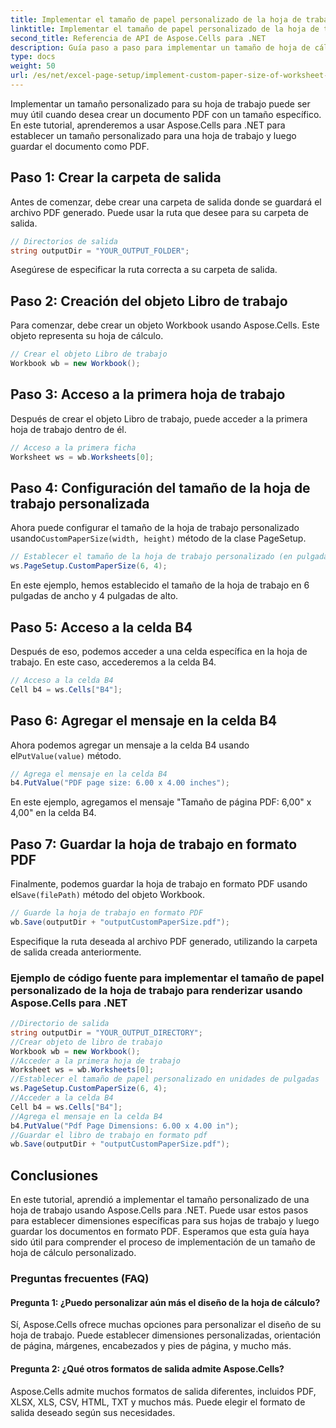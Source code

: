 ```yaml
---
title: Implementar el tamaño de papel personalizado de la hoja de trabajo para la representación
linktitle: Implementar el tamaño de papel personalizado de la hoja de trabajo para la representación
second_title: Referencia de API de Aspose.Cells para .NET
description: Guía paso a paso para implementar un tamaño de hoja de cálculo personalizado con Aspose.Cells para .NET. Establezca las dimensiones, agregue un mensaje y guárdelo como PDF.
type: docs
weight: 50
url: /es/net/excel-page-setup/implement-custom-paper-size-of-worksheet-for-rendering/
---
```

Implementar un tamaño personalizado para su hoja de trabajo puede ser muy útil cuando desea crear un documento PDF con un tamaño específico. En este tutorial, aprenderemos a usar Aspose.Cells para .NET para establecer un tamaño personalizado para una hoja de trabajo y luego guardar el documento como PDF.

## Paso 1: Crear la carpeta de salida

Antes de comenzar, debe crear una carpeta de salida donde se guardará el archivo PDF generado. Puede usar la ruta que desee para su carpeta de salida.

```csharp
// Directorios de salida
string outputDir = "YOUR_OUTPUT_FOLDER";
```

Asegúrese de especificar la ruta correcta a su carpeta de salida.

## Paso 2: Creación del objeto Libro de trabajo

Para comenzar, debe crear un objeto Workbook usando Aspose.Cells. Este objeto representa su hoja de cálculo.

```csharp
// Crear el objeto Libro de trabajo
Workbook wb = new Workbook();
```

## Paso 3: Acceso a la primera hoja de trabajo

Después de crear el objeto Libro de trabajo, puede acceder a la primera hoja de trabajo dentro de él.

```csharp
// Acceso a la primera ficha
Worksheet ws = wb.Worksheets[0];
```

## Paso 4: Configuración del tamaño de la hoja de trabajo personalizada

 Ahora puede configurar el tamaño de la hoja de trabajo personalizado usando`CustomPaperSize(width, height)` método de la clase PageSetup.

```csharp
// Establecer el tamaño de la hoja de trabajo personalizado (en pulgadas)
ws.PageSetup.CustomPaperSize(6, 4);
```

En este ejemplo, hemos establecido el tamaño de la hoja de trabajo en 6 pulgadas de ancho y 4 pulgadas de alto.

## Paso 5: Acceso a la celda B4

Después de eso, podemos acceder a una celda específica en la hoja de trabajo. En este caso, accederemos a la celda B4.

```csharp
// Acceso a la celda B4
Cell b4 = ws.Cells["B4"];
```

## Paso 6: Agregar el mensaje en la celda B4

 Ahora podemos agregar un mensaje a la celda B4 usando el`PutValue(value)` método.

```csharp
// Agrega el mensaje en la celda B4
b4.PutValue("PDF page size: 6.00 x 4.00 inches");
```

En este ejemplo, agregamos el mensaje "Tamaño de página PDF: 6,00" x 4,00" en la celda B4.

## Paso 7: Guardar la hoja de trabajo en formato PDF

 Finalmente, podemos guardar la hoja de trabajo en formato PDF usando el`Save(filePath)` método del objeto Workbook.

```csharp
// Guarde la hoja de trabajo en formato PDF
wb.Save(outputDir + "outputCustomPaperSize.pdf");
```

Especifique la ruta deseada al archivo PDF generado, utilizando la carpeta de salida creada anteriormente.

### Ejemplo de código fuente para implementar el tamaño de papel personalizado de la hoja de trabajo para renderizar usando Aspose.Cells para .NET 
```csharp
//Directorio de salida
string outputDir = "YOUR_OUTPUT_DIRECTORY";
//Crear objeto de libro de trabajo
Workbook wb = new Workbook();
//Acceder a la primera hoja de trabajo
Worksheet ws = wb.Worksheets[0];
//Establecer el tamaño de papel personalizado en unidades de pulgadas
ws.PageSetup.CustomPaperSize(6, 4);
//Acceder a la celda B4
Cell b4 = ws.Cells["B4"];
//Agrega el mensaje en la celda B4
b4.PutValue("Pdf Page Dimensions: 6.00 x 4.00 in");
//Guardar el libro de trabajo en formato pdf
wb.Save(outputDir + "outputCustomPaperSize.pdf");
```

## Conclusiones

En este tutorial, aprendió a implementar el tamaño personalizado de una hoja de trabajo usando Aspose.Cells para .NET. Puede usar estos pasos para establecer dimensiones específicas para sus hojas de trabajo y luego guardar los documentos en formato PDF. Esperamos que esta guía haya sido útil para comprender el proceso de implementación de un tamaño de hoja de cálculo personalizado.

### Preguntas frecuentes (FAQ)

#### Pregunta 1: ¿Puedo personalizar aún más el diseño de la hoja de cálculo?

Sí, Aspose.Cells ofrece muchas opciones para personalizar el diseño de su hoja de trabajo. Puede establecer dimensiones personalizadas, orientación de página, márgenes, encabezados y pies de página, y mucho más.

#### Pregunta 2: ¿Qué otros formatos de salida admite Aspose.Cells?

Aspose.Cells admite muchos formatos de salida diferentes, incluidos PDF, XLSX, XLS, CSV, HTML, TXT y muchos más. Puede elegir el formato de salida deseado según sus necesidades.